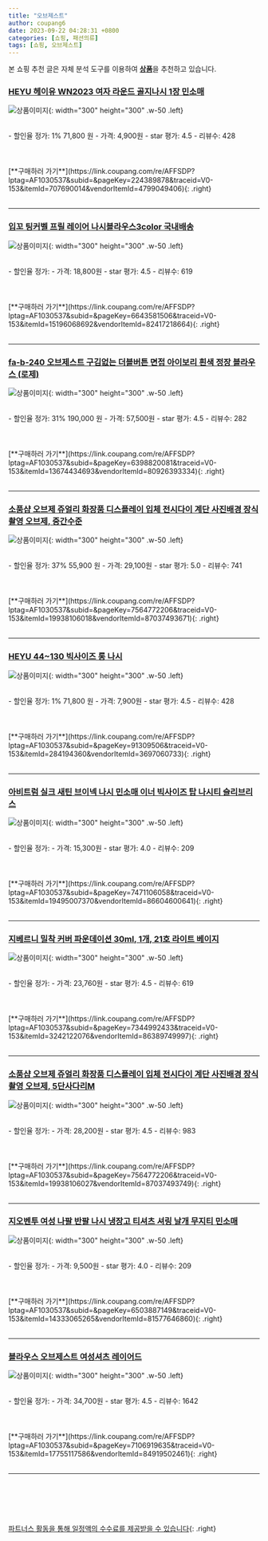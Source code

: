 ```yaml
---
title: "오브제스트"
author: coupang6
date: 2023-09-22 04:28:31 +0800
categories: [쇼핑, 패션의류]
tags: [쇼핑, 오브제스트]
---
```


본 쇼핑 추천 글은 자체 분석 도구를 이용하여 [**상품**](https://link.coupang.com/a/bao1ui)을 추천하고 있습니다.

### [HEYU 헤이유 WN2023 여자 라운드 골지나시 1장 민소매](https://link.coupang.com/re/AFFSDP?lptag=AF1030537&subid=&pageKey=224389878&traceid=V0-153&itemId=707690014&vendorItemId=4799049406)

![상품이미지](https://thumbnail10.coupangcdn.com/thumbnails/remote/230x230ex/image/vendor_inventory/b64a/c2689f918310dcad42783f5e30a1d82e1dc6ee2aefe791438e725e9c8501.jpg){: width="300" height="300" .w-50 .left}


<br>
- 할인율 정가: 1%  71,800   원
- 가격: 4,900원
- star 평가: 4.5
- 리뷰수: 428
<br>
<br>
<br>
<br>
[**구매하러 가기**](https://link.coupang.com/re/AFFSDP?lptag=AF1030537&subid=&pageKey=224389878&traceid=V0-153&itemId=707690014&vendorItemId=4799049406){: .right}
<br>
<br>

---

### [입꼬 팅커벨 프릴 레이어 나시블라우스3color 국내배송](https://link.coupang.com/re/AFFSDP?lptag=AF1030537&subid=&pageKey=6643581506&traceid=V0-153&itemId=15196068692&vendorItemId=82417218664)

![상품이미지](https://thumbnail8.coupangcdn.com/thumbnails/remote/230x230ex/image/vendor_inventory/0df6/5a9e2e776207a8adfd07c673fd680d16a5e4a938661cde7f5dd694fd3f00.jpg){: width="300" height="300" .w-50 .left}


<br>
- 할인율 정가: 
- 가격: 18,800원
- star 평가: 4.5
- 리뷰수: 619
<br>
<br>
<br>
<br>
[**구매하러 가기**](https://link.coupang.com/re/AFFSDP?lptag=AF1030537&subid=&pageKey=6643581506&traceid=V0-153&itemId=15196068692&vendorItemId=82417218664){: .right}
<br>
<br>

---

### [fa-b-240 오브제스트 구김없는 더블버튼 면접 아이보리 흰색 정장 블라우스 (로제)](https://link.coupang.com/re/AFFSDP?lptag=AF1030537&subid=&pageKey=6398820081&traceid=V0-153&itemId=13674434693&vendorItemId=80926393334)

![상품이미지](https://thumbnail7.coupangcdn.com/thumbnails/remote/230x230ex/image/vendor_inventory/3a8e/c0cbc4b436e0ebe075f0c11cb76a2a15767336723f455945c7c508d5ef1d.jpg){: width="300" height="300" .w-50 .left}


<br>
- 할인율 정가: 31%  190,000   원
- 가격: 57,500원
- star 평가: 4.5
- 리뷰수: 282
<br>
<br>
<br>
<br>
[**구매하러 가기**](https://link.coupang.com/re/AFFSDP?lptag=AF1030537&subid=&pageKey=6398820081&traceid=V0-153&itemId=13674434693&vendorItemId=80926393334){: .right}
<br>
<br>

---

### [소품샵 오브제 쥬얼리 화장품 디스플레이 입체 전시다이 계단 사진배경 장식 촬영 오브제, 중간수준](https://link.coupang.com/re/AFFSDP?lptag=AF1030537&subid=&pageKey=7564772206&traceid=V0-153&itemId=19938106018&vendorItemId=87037493671)

![상품이미지](https://thumbnail10.coupangcdn.com/thumbnails/remote/230x230ex/image/vendor_inventory/2f95/07d7864e88dd8b493c7d007212051b493ec00ace98307611072101541ee9.png){: width="300" height="300" .w-50 .left}


<br>
- 할인율 정가: 37%  55,900   원
- 가격: 29,100원
- star 평가: 5.0
- 리뷰수: 741
<br>
<br>
<br>
<br>
[**구매하러 가기**](https://link.coupang.com/re/AFFSDP?lptag=AF1030537&subid=&pageKey=7564772206&traceid=V0-153&itemId=19938106018&vendorItemId=87037493671){: .right}
<br>
<br>

---

### [HEYU 44~130 빅사이즈 롱 나시](https://link.coupang.com/re/AFFSDP?lptag=AF1030537&subid=&pageKey=91309506&traceid=V0-153&itemId=284194360&vendorItemId=3697060733)

![상품이미지](https://thumbnail9.coupangcdn.com/thumbnails/remote/230x230ex/image/vendor_inventory/232f/de01cd94dca3b7ae8d9ee55d1aec4a4fc71d463c60b26d57ebfd317341ff.jpg){: width="300" height="300" .w-50 .left}


<br>
- 할인율 정가: 1%  71,800   원
- 가격: 7,900원
- star 평가: 4.5
- 리뷰수: 428
<br>
<br>
<br>
<br>
[**구매하러 가기**](https://link.coupang.com/re/AFFSDP?lptag=AF1030537&subid=&pageKey=91309506&traceid=V0-153&itemId=284194360&vendorItemId=3697060733){: .right}
<br>
<br>

---

### [아비트럼 실크 새틴 브이넥 나시 민소매 이너 빅사이즈 탑 나시티 슬리브리스](https://link.coupang.com/re/AFFSDP?lptag=AF1030537&subid=&pageKey=7471106058&traceid=V0-153&itemId=19495007370&vendorItemId=86604600641)

![상품이미지](https://thumbnail7.coupangcdn.com/thumbnails/remote/230x230ex/image/vendor_inventory/af15/085b8f4ed5f52076d35f7f5034d28675924ad5850ce69c662c53d091424a.jpg){: width="300" height="300" .w-50 .left}


<br>
- 할인율 정가: 
- 가격: 15,300원
- star 평가: 4.0
- 리뷰수: 209
<br>
<br>
<br>
<br>
[**구매하러 가기**](https://link.coupang.com/re/AFFSDP?lptag=AF1030537&subid=&pageKey=7471106058&traceid=V0-153&itemId=19495007370&vendorItemId=86604600641){: .right}
<br>
<br>

---

### [지베르니 밀착 커버 파운데이션 30ml, 1개, 21호 라이트 베이지](https://link.coupang.com/re/AFFSDP?lptag=AF1030537&subid=&pageKey=7344992433&traceid=V0-153&itemId=3242122076&vendorItemId=86389749997)

![상품이미지](https://thumbnail10.coupangcdn.com/thumbnails/remote/230x230ex/image/retail/images/2023/06/26/17/6/a9f51ffb-4f1f-418a-8d9a-4feabf5ed37a.jpg){: width="300" height="300" .w-50 .left}


<br>
- 할인율 정가: 
- 가격: 23,760원
- star 평가: 4.5
- 리뷰수: 619
<br>
<br>
<br>
<br>
[**구매하러 가기**](https://link.coupang.com/re/AFFSDP?lptag=AF1030537&subid=&pageKey=7344992433&traceid=V0-153&itemId=3242122076&vendorItemId=86389749997){: .right}
<br>
<br>

---

### [소품샵 오브제 쥬얼리 화장품 디스플레이 입체 전시다이 계단 사진배경 장식 촬영 오브제, 5단사다리M](https://link.coupang.com/re/AFFSDP?lptag=AF1030537&subid=&pageKey=7564772206&traceid=V0-153&itemId=19938106027&vendorItemId=87037493749)

![상품이미지](https://thumbnail9.coupangcdn.com/thumbnails/remote/230x230ex/image/vendor_inventory/cd46/13739d16fdffe425e61144838fa4377904ebf20019f705d0b67008249573.png){: width="300" height="300" .w-50 .left}


<br>
- 할인율 정가: 
- 가격: 28,200원
- star 평가: 4.5
- 리뷰수: 983
<br>
<br>
<br>
<br>
[**구매하러 가기**](https://link.coupang.com/re/AFFSDP?lptag=AF1030537&subid=&pageKey=7564772206&traceid=V0-153&itemId=19938106027&vendorItemId=87037493749){: .right}
<br>
<br>

---

### [지오벤투 여성 나팔 반팔 나시 냉장고 티셔츠 셔링 날개 무지티 민소매](https://link.coupang.com/re/AFFSDP?lptag=AF1030537&subid=&pageKey=6503887149&traceid=V0-153&itemId=14333065265&vendorItemId=81577646860)

![상품이미지](https://thumbnail6.coupangcdn.com/thumbnails/remote/230x230ex/image/vendor_inventory/5e6d/0c5d7ec9836babe7502d08c494195aa89f68ec2082d8112bfad872f80f55.jpg){: width="300" height="300" .w-50 .left}


<br>
- 할인율 정가: 
- 가격: 9,500원
- star 평가: 4.0
- 리뷰수: 209
<br>
<br>
<br>
<br>
[**구매하러 가기**](https://link.coupang.com/re/AFFSDP?lptag=AF1030537&subid=&pageKey=6503887149&traceid=V0-153&itemId=14333065265&vendorItemId=81577646860){: .right}
<br>
<br>

---

### [블라우스 오브제스트 여성셔츠 레이어드](https://link.coupang.com/re/AFFSDP?lptag=AF1030537&subid=&pageKey=7106919635&traceid=V0-153&itemId=17755117586&vendorItemId=84919502461)

![상품이미지](https://thumbnail6.coupangcdn.com/thumbnails/remote/230x230ex/image/vendor_inventory/650a/fa05ce42fb047ca84e01e3479e51ab109d7965e481cf1a6cf6ed64ea962e.png){: width="300" height="300" .w-50 .left}


<br>
- 할인율 정가: 
- 가격: 34,700원
- star 평가: 4.5
- 리뷰수: 1642
<br>
<br>
<br>
<br>
[**구매하러 가기**](https://link.coupang.com/re/AFFSDP?lptag=AF1030537&subid=&pageKey=7106919635&traceid=V0-153&itemId=17755117586&vendorItemId=84919502461){: .right}
<br>
<br>

---
<br><br><br><br><br> [파트너스 활동을 통해 일정액의 수수료를 제공받을 수 있습니다](https://link.coupang.com/a/bao1ui){: .right}